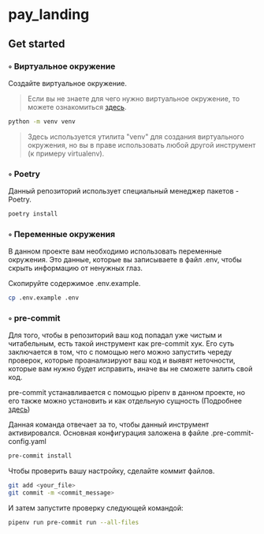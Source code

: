 # pay_landing


## Get started


### ◦ Виртуальное окружение

Создайте виртуальное окружение. 

> Если вы не знаете для чего нужно виртуальное окружение, то можете ознакомиться [здесь](https://docs.python.org/3/tutorial/venv.html).

```bash
python -m venv venv
```

> Здесь используется утилита "venv" для создания виртуального окружения, но вы в праве использовать любой другой инструмент (к примеру virtualenv).

### ◦ Poetry

Данный репозиторий использует специальный менеджер пакетов - Poetry.


```bash
poetry install
```

### ◦ Переменные окружения

В данном проекте вам необходимо использовать переменные окружения. Это данные, которые вы записываете в файл .env, чтобы скрыть информацию от ненужных глаз. 

Скопируйте содержимое .env.example.

```bash
cp .env.example .env
```
### ◦ pre-commit

Для того, чтобы в репозиторий ваш код попадал уже чистым и читабельным, есть такой инструмент как pre-commit хук. Его суть заключается в том, что с помощью него можно запустить череду проверок, которые проанализируют ваш код и выявят неточности, которые вам нужно будет исправить, иначе вы не сможете залить свой код.

pre-commit устанавливается с помощью pipenv в данном проекте, но его также можно установить и как отдельную сущность (Подробнее [здесь](https://pre-commit.com/))


Данная команда отвечает за то, чтобы данный инструмент активировался. Основная конфигурация заложена в файле .pre-commit-config.yaml

```bash
pre-commit install
```

Чтобы проверить вашу настройку, сделайте коммит файлов.

```bash
git add <your_file>
git commit -m <commit_message>
```

И затем запустите проверку следующей командой:
```bash
pipenv run pre-commit run --all-files
```
